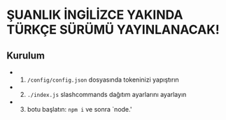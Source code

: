# ŞUANLIK İNGİLİZCE YAKINDA TÜRKÇE SÜRÜMÜ YAYINLANACAK!

## Kurulum

- 1. `/config/config.json` dosyasında tokeninizi yapıştırın
- 2. `./index.js` slashcommands dağıtım ayarlarını ayarlayın
- 3. botu başlatın: `npm i` ve sonra `node.'
